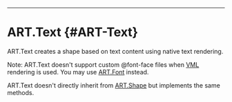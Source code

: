 ------

ART.Text {#ART-Text}
====================

ART.Text creates a shape based on text content using native text rendering.

Note: ART.Text doesn't support custom @font-face files when [VML] rendering is used.
You may use [ART.Font][] instead.

ART.Text doesn't directly inherit from [ART.Shape][] but implements the same methods.


[ART.Shape]: ../ART/ART.Shape
[ART.Font]: ART.Font
[VML]: ../Modes/ART.VML